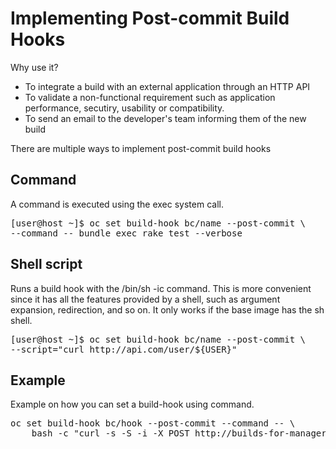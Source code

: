 # Implementing Post-commit Build Hooks
Why use it?
- To integrate a build with an external application through an HTTP API
- To validate a non-functional requirement such as application performance, secutiry, usability or compatibility.
- To send an email to the developer's team informing them of the new build

There are multiple ways to implement post-commit build hooks
## Command
A command is executed using the exec system call. 
<pre>
[user@host ~]$ oc set build-hook bc/name --post-commit \
--command -- bundle exec rake test --verbose
</pre>

## Shell script
Runs a build hook with the /bin/sh -ic command. This is more convenient since it has all the features provided by a shell, such as argument expansion, redirection, and so on. It only works if the base image has the sh shell.
<pre>
[user@host ~]$ oc set build-hook bc/name --post-commit \
--script="curl http://api.com/user/${USER}"
</pre>


## Example
Example on how you can set a build-hook using command.
<pre>
oc set build-hook bc/hook --post-commit --command -- \
    bash -c "curl -s -S -i -X POST http://builds-for-managers-${RHT_OCP4_DEV_USER}-post-commit.${RHT_OCP4_WILDCARD_DOMAIN}/api/builds -f -d 'developer=\${DEVELOPER}&git=\${OPENSHIFT_BUILD_SOURCE}&project=\${OPENSHIFT_BUILD_NAMESPACE}'"
</pre>